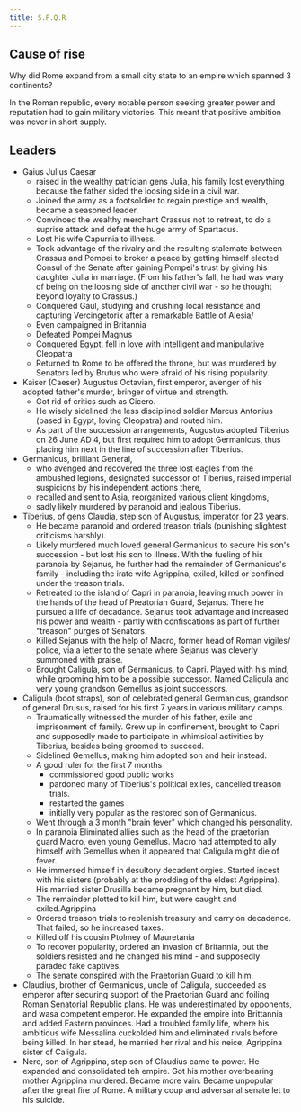 ```yaml
---
title: S.P.Q.R
---
```


## Cause of rise
Why did Rome expand from a small city state to an empire which spanned 3 continents?

In the Roman republic, every notable person seeking greater power and reputation had to gain military victories. This meant that positive ambition was never in short supply.

## Leaders
- Gaius Julius Caesar
  - raised in the wealthy patrician gens Julia, his family lost everything because the father sided the loosing side in a civil war.
  - Joined the army as a footsoldier to regain prestige and wealth, became a seasoned leader.
  - Convinced the wealthy merchant Crassus not to retreat, to do a suprise attack and defeat the huge army of Spartacus.
  - Lost his wife Capurnia to illness.
  - Took advantage of the rivalry and the resulting stalemate between Crassus and Pompei to broker a peace by getting himself elected Consul of the Senate after gaining Pompei's trust by giving his daughter Julia in marriage. (From his father's fall, he had was wary of being on the loosing side of another civil war - so he thought beyond loyalty to Crassus.)
  - Conquered Gaul, studying and crushing local resistance and capturing Vercingetorix after a remarkable Battle of Alesia/
  - Even campaigned in Britannia
  - Defeated Pompei Magnus
  - Conquered Egypt, fell in love with intelligent and manipulative Cleopatra
  - Returned to Rome to be offered the throne, but was murdered by Senators led by Brutus who were afraid of his rising popularity.
- Kaiser (Caeser) Augustus Octavian, first emperor, avenger of his adopted father's murder, bringer of virtue and strength.
  - Got rid of critics such as Cicero.
  - He wisely sidelined the less disciplined soldier Marcus Antonius (based in Egypt, loving Cleopatra) and routed him.
  - As part of the succession arrangements, Augustus adopted Tiberius on 26 June AD 4, but first required him to adopt Germanicus, thus placing him next in the line of succession after Tiberius.
- Germanicus, brilliant General,
  - who avenged and recovered the three lost eagles from the ambushed legions, designated successor of Tiberius, raised imperial suspicions by his independent actions there,
  - recalled and sent to Asia, reorganized various client kingdoms,
  - sadly likely murdered by paranoid and jealous Tiberius.
- Tiberius, of gens Claudia, step son of Augustus, imperator for 23 years.
  - He became paranoid and ordered treason trials (punishing slightest criticisms harshly).
  - Likely murdered much loved general Germanicus to secure his son's succession - but lost his son to illness. With the fueling of his paranoia by Sejanus, he further had the remainder of Germanicus's family - including the irate wife Agrippina, exiled, killed or confined under the treason trials.
  - Retreated to the island of Capri in paranoia, leaving much power in the hands of the head of Preatorian Guard, Sejanus. There he pursued a life of decadance. Sejanus took advantage and increased his power and wealth - partly with confiscations as part of further "treason" purges of Senators.
  - Killed Sejanus with the help of Macro, former head of Roman vigiles/ police, via a letter to the senate where Sejanus was cleverly summoned with praise.
  - Brought Caligula, son of Germanicus, to Capri. Played with his mind, while grooming him to be a possible successor. Named Caligula and very young grandson Gemellus as joint successors. 
- Caligula (boot straps), son of celebrated general Germanicus, grandson of general Drusus, raised for his first 7 years in various military camps.
  - Traumatically witnessed the murder of his father, exile and imprisonment of family. Grew up in confinement, brought to Capri and supposedly made to participate in whimsical activities by Tiberius, besides being groomed to succeed. 
  - Sidelined Gemellus, making him adopted son and heir instead.
  - A good ruler for the first 7 months
    - commissioned good public works
    - pardoned many of Tiberius's political exiles, cancelled treason trials.
    - restarted the games
    - initially very popular as the restored son of Germanicus.
  - Went through a 3 month "brain fever" which changed his personality.
  - In paranoia Eliminated allies such as the head of the praetorian guard Macro, even young Gemellus. Macro had attempted to ally himself with Gemellus when it appeared that Caligula might die of fever.
  - He immersed himself in desultory decadent orgies. Started incest with his sisters (probably at the prodding of the eldest Agrippina). His married sister Drusilla became pregnant by him, but died.
  - The remainder plotted to kill him, but were caught and exiled.Agrippina
  - Ordered treason trials to replenish treasury and carry on decadence. That failed, so he increased taxes.
  - Killed off his cousin Ptolmey of Mauretania
  - To recover popularity, ordered an invasion of Britannia, but the soldiers resisted and he changed his mind - and supposedly paraded fake captives.
  - The senate conspired with the Praetorian Guard to kill him.
- Claudius, brother of Germanicus, uncle of Caligula, succeeded as emperor after securing support of the Praetorian Guard and foiling Roman Senatorial Republic plans. He was underestimated by opponents, and wasa  competent emperor. He expanded the empire into Brittannia and added Eastern provinces. Had a troubled family life, where his ambitious wife Messalina cuckolded him and eliminated rivals before being killed. In her stead, he married her rival and his neice, Agrippina sister of Caligula.
- Nero, son of Agrippina, step son of Claudius came to power. He expanded and consolidated teh empire. Got his mother overbearing mother Agrippina murdered. Became more vain. Became unpopular after the great fire of Rome. A military coup and adversarial senate let to his suicide.